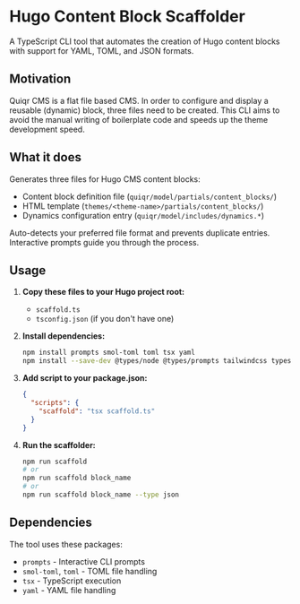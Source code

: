 # Hugo Content Block Scaffolder

A TypeScript CLI tool that automates the creation of Hugo content blocks with support for YAML, TOML, and JSON formats.

## Motivation

Quiqr CMS is a flat file based CMS. In order to configure and display a reusable (dynamic) block, three files need to be created.
This CLI aims to avoid the manual writing of boilerplate code and speeds up the theme development speed.

## What it does

Generates three files for Hugo CMS content blocks:

- Content block definition file (`quiqr/model/partials/content_blocks/`)
- HTML template (`themes/<theme-name>/partials/content_blocks/`)
- Dynamics configuration entry (`quiqr/model/includes/dynamics.*`)

Auto-detects your preferred file format and prevents duplicate entries. Interactive prompts guide you through the process.

## Usage

1. **Copy these files to your Hugo project root:**

   - `scaffold.ts`
   - `tsconfig.json` (if you don't have one)

2. **Install dependencies:**

   ```bash
   npm install prompts smol-toml toml tsx yaml
   npm install --save-dev @types/node @types/prompts tailwindcss typescript
   ```

3. **Add script to your package.json:**

   ```json
   {
     "scripts": {
       "scaffold": "tsx scaffold.ts"
     }
   }
   ```

4. **Run the scaffolder:**
   ```bash
   npm run scaffold
   # or
   npm run scaffold block_name
   # or
   npm run scaffold block_name --type json
   ```

## Dependencies

The tool uses these packages:

- `prompts` - Interactive CLI prompts
- `smol-toml`, `toml` - TOML file handling
- `tsx` - TypeScript execution
- `yaml` - YAML file handling
